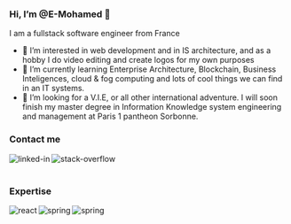 ### Hi, I’m @E-Mohamed  👋
I am a fullstack software engineer from France

- 👀 I’m interested in web development and in IS architecture, and as a hobby I do video editing and create logos for my own purposes
- 🌱 I’m currently learning Enterprise Architecture, Blockchain, Business Inteligences, cloud & fog computing and lots of cool things we can find in an IT systems.
- 💞️ I’m looking for a V.I.E, or all other international adventure. I will soon finish my master degree in Information Knowledge system engineering and management at Paris 1 pantheon Sorbonne.

### Contact me
[<img align="left" alt="linked-in" src="https://img.shields.io/badge/linkedin-%230077B5.svg?&style=for-the-badge&logo=linkedin&logoColor=white" />](https://www.linkedin.com/in/mohamed-el-jarrari-ab8143158/)
[<img align="left" alt="stack-overflow" src="https://img.shields.io/badge/stack%20overflow-FE7A16?logo=stack-overflow&logoColor=white&style=for-the-badge" />](https://stackoverflow.com/users/10370899/e-mohamed)

<br/>
<br/>

### Expertise
<img align="left" alt="react" src="https://img.shields.io/badge/angular%20-%2320232a.svg?&style=for-the-badge&logo=angular&logoColor=red&color=blue" />

<img align="left" alt="spring" src="https://img.shields.io/badge/spring%20-%236DB33F.svg?&style=for-the-badge&logo=spring&logoColor=white" />

<img align="left" alt="spring" src="https://img.shields.io/badge/pyhton%20-%236DB33F.svg?&style=for-the-badge&logo=python&logoColor=yellow&color=blue" />

<!---
E-Mohamed/E-Mohamed is a ✨ special ✨ repository because its `README.md` (this file) appears on your GitHub profile.
You can click the Preview link to take a look at your changes.
--->
